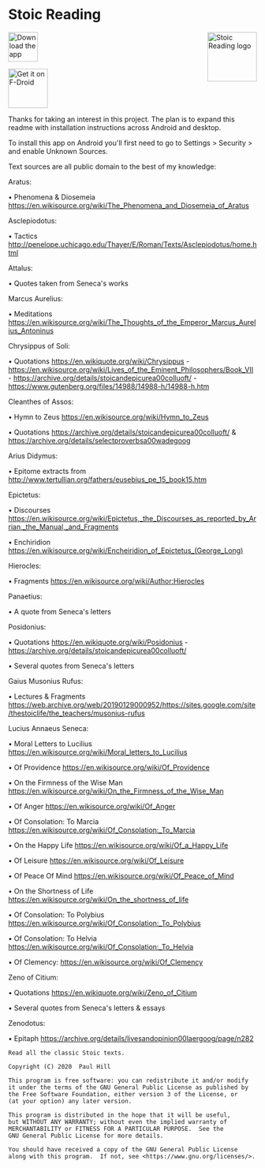 Stoic Reading
=============

<img align="right" img src="https://raw.githubusercontent.com/zikalify/StoicReading/master/app/src/main/res/mipmap-xxxhdpi/ic_launcher.png" 
    alt="Stoic Reading logo"
    height="100">

[<img src="https://i.imgur.com/pX0xAHv.png"
    alt="Download the app"
    height="60">](https://github.com/zikalify/StoicReading/releases/download/1.8.1/stoic_reading_1_8_1.apk)

[<img src="https://fdroid.gitlab.io/artwork/badge/get-it-on.png"
    alt="Get it on F-Droid"
    height="80">](https://f-droid.org/packages/app.reading.stoic.stoicreading/)

Thanks for taking an interest in this project. The plan is to expand this readme with installation instructions across Android and desktop.

To install this app on Android you'll first need to go to Settings > Security > and enable Unknown Sources.

Text sources are all public domain to the best of my knowledge:

Aratus:

• Phenomena & Diosemeia https://en.wikisource.org/wiki/The_Phenomena_and_Diosemeia_of_Aratus

Asclepiodotus:

• Tactics http://penelope.uchicago.edu/Thayer/E/Roman/Texts/Asclepiodotus/home.html

Attalus:

• Quotes taken from Seneca's works

Marcus Aurelius:

• Meditations https://en.wikisource.org/wiki/The_Thoughts_of_the_Emperor_Marcus_Aurelius_Antoninus

Chrysippus of Soli:

• Quotations https://en.wikiquote.org/wiki/Chrysippus - https://en.wikisource.org/wiki/Lives_of_the_Eminent_Philosophers/Book_VII - https://archive.org/details/stoicandepicurea00colluoft/ - https://www.gutenberg.org/files/14988/14988-h/14988-h.htm

Cleanthes of Assos:

• Hymn to Zeus https://en.wikisource.org/wiki/Hymn_to_Zeus

• Quotations https://archive.org/details/stoicandepicurea00colluoft/ & https://archive.org/details/selectproverbsa00wadegoog

Arius Didymus:

• Epitome extracts from http://www.tertullian.org/fathers/eusebius_pe_15_book15.htm

Epictetus:

• Discourses https://en.wikisource.org/wiki/Epictetus,_the_Discourses_as_reported_by_Arrian,_the_Manual,_and_Fragments

• Enchiridion https://en.wikisource.org/wiki/Encheiridion_of_Epictetus_(George_Long)

Hierocles:

• Fragments https://en.wikisource.org/wiki/Author:Hierocles

Panaetius:

• A quote from Seneca's letters

Posidonius:

• Quotations https://en.wikiquote.org/wiki/Posidonius - https://archive.org/details/stoicandepicurea00colluoft/

• Several quotes from Seneca's letters

Gaius Musonius Rufus:

• Lectures & Fragments https://web.archive.org/web/20190129000952/https://sites.google.com/site/thestoiclife/the_teachers/musonius-rufus

Lucius Annaeus Seneca:

• Moral Letters to Lucilius https://en.wikisource.org/wiki/Moral_letters_to_Lucilius

• Of Providence https://en.wikisource.org/wiki/Of_Providence

• On the Firmness of the Wise Man https://en.wikisource.org/wiki/On_the_Firmness_of_the_Wise_Man

• Of Anger https://en.wikisource.org/wiki/Of_Anger

• Of Consolation: To Marcia https://en.wikisource.org/wiki/Of_Consolation:_To_Marcia

• On the Happy Life https://en.wikisource.org/wiki/Of_a_Happy_Life

• Of Leisure https://en.wikisource.org/wiki/Of_Leisure

• Of Peace Of Mind https://en.wikisource.org/wiki/Of_Peace_of_Mind

• On the Shortness of Life https://en.wikisource.org/wiki/On_the_shortness_of_life

• Of Consolation: To Polybius https://en.wikisource.org/wiki/Of_Consolation:_To_Polybius

• Of Consolation: To Helvia https://en.wikisource.org/wiki/Of_Consolation:_To_Helvia

• Of Clemency: https://en.wikisource.org/wiki/Of_Clemency

Zeno of Citium:

• Quotations https://en.wikiquote.org/wiki/Zeno_of_Citium

• Several quotes from Seneca's letters & essays

Zenodotus:

• Epitaph https://archive.org/details/livesandopinion00laergoog/page/n282


    Read all the classic Stoic texts.

    Copyright (C) 2020  Paul Hill

    This program is free software: you can redistribute it and/or modify
    it under the terms of the GNU General Public License as published by
    the Free Software Foundation, either version 3 of the License, or
    (at your option) any later version.

    This program is distributed in the hope that it will be useful,
    but WITHOUT ANY WARRANTY; without even the implied warranty of
    MERCHANTABILITY or FITNESS FOR A PARTICULAR PURPOSE.  See the
    GNU General Public License for more details.

    You should have received a copy of the GNU General Public License
    along with this program.  If not, see <https://www.gnu.org/licenses/>.
